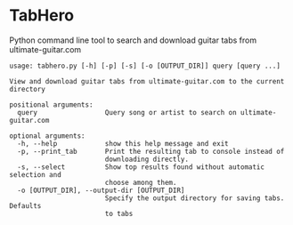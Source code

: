 # TabHero
Python command line tool to search and download guitar tabs from ultimate-guitar.com

	usage: tabhero.py [-h] [-p] [-s] [-o [OUTPUT_DIR]] query [query ...]

	View and download guitar tabs from ultimate-guitar.com to the current
	directory

	positional arguments:
	  query                 Query song or artist to search on ultimate-guitar.com

	optional arguments:
	  -h, --help            show this help message and exit
	  -p, --print_tab       Print the resulting tab to console instead of
	                        downloading directly.
	  -s, --select          Show top results found without automatic selection and
	                        choose among them.
	  -o [OUTPUT_DIR], --output-dir [OUTPUT_DIR]
	                        Specify the output directory for saving tabs. Defaults
	                        to tabs

	
